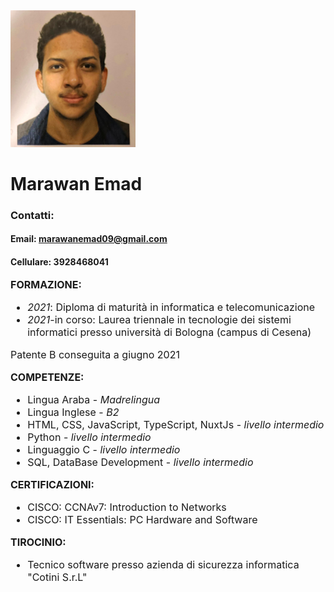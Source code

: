 <img src="foto.jpg" width="200">

# Marawan Emad
### Contatti:
#### Email: marawanemad09@gmail.com
#### Cellulare: 3928468041

<font size="3">**FORMAZIONE:**<font size="3">
* _2021_: Diploma di maturità in informatica e telecomunicazione
* _2021_-in corso: Laurea triennale in tecnologie dei sistemi informatici presso università di Bologna (campus di Cesena)

Patente B conseguita a giugno 2021


<font size="3">**COMPETENZE:**<font size="3">
* Lingua Araba - *Madrelingua*
* Lingua Inglese - *B2*
* HTML, CSS, JavaScript, TypeScript, NuxtJs - *livello intermedio*
* Python - *livello intermedio*
* Linguaggio C - *livello intermedio*
* SQL, DataBase Development - *livello intermedio*

<font size="3">**CERTIFICAZIONI:**<font size="3">
* CISCO: CCNAv7: Introduction to Networks
* CISCO: IT Essentials: PC Hardware and Software



<font size="3">**TIROCINIO:**<font size="3">
* Tecnico software presso azienda di sicurezza informatica "Cotini S.r.L"
